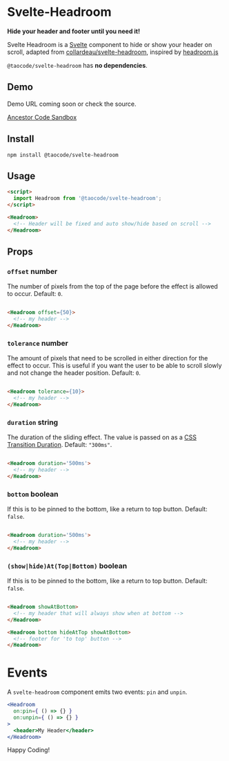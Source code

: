 # Svelte-Headroom

**Hide your header and footer until you need it!**

Svelte Headroom is a [Svelte](https://svelte.dev) component to hide or show your header on scroll, adapted from [collardeau/svelte-headroom](https://github.com/collardeau/svelte-headroom), inspired by [headroom.js](https://wicky.nillia.ms/headroom.js/)

`@taocode/svelte-headroom` has **no dependencies**.

## Demo

Demo URL coming soon or check the source.

[Ancestor Code Sandbox](https://codesandbox.io/embed/svelte-headroom-demo-cf7lv)

## Install

`npm install @taocode/svelte-headroom`

## Usage

```html
<script>
  import Headroom from '@taocode/svelte-headroom';
</script>

<Headroom>
  <!-- Header will be fixed and auto show/hide based on scroll -->
</Headroom>

```

## Props

### `offset` number

The number of pixels from the top of the page before the effect is allowed to occur. Default: `0`.

```html

<Headroom offset={50}>
  <!-- my header -->
</Headroom>

```

### `tolerance` number

The amount of pixels that need to be scrolled in either direction for the effect to occur. This is useful if you want the user to be able to scroll slowly and not change the header position. Default: `0`.

```html

<Headroom tolerance={10}>
  <!-- my header -->
</Headroom>

```

### `duration` string

The duration of the sliding effect. The value is passed on as a [CSS Transition Duration](https://developer.mozilla.org/en-US/docs/Web/CSS/transition-duration). Default: `"300ms"`.

```html

<Headroom duration='500ms'>
  <!-- my header -->
</Headroom>

```

### `bottom` boolean

If this is to be pinned to the bottom, like a return to top button. Default: `false`.

```html

<Headroom duration='500ms'>
  <!-- my header -->
</Headroom>

```

### `(show|hide)At(Top|Bottom)` boolean

If this is to be pinned to the bottom, like a return to top button. Default: `false`.

```html

<Headroom showAtBottom>
  <!-- my header that will always show when at bottom -->
</Headroom>

<Headroom bottom hideAtTop showAtBottom>
  <!-- footer for 'to top' button -->
</Headroom>

```

# Events

A `svelte-headroom` component emits two events: `pin` and `unpin`.

```jsx
<Headroom
  on:pin={ () => {} }
  on:unpin={ () => {} }
>
  <header>My Header</header>
</Headroom>
```

Happy Coding!
